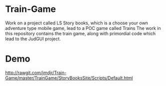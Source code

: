 Train-Game
==========

Work on a project called LS Story books, which is a choose your own adventure type mobile game, lead to a POC game called Trains
The work in this repository contains the train game, along with primordial code which lead to the JudGUI project.

Demo
====
http://rawgit.com/jmdjr/Train-Game/master/TrainGame/StoryBooksSite/Scripts/Default.html
